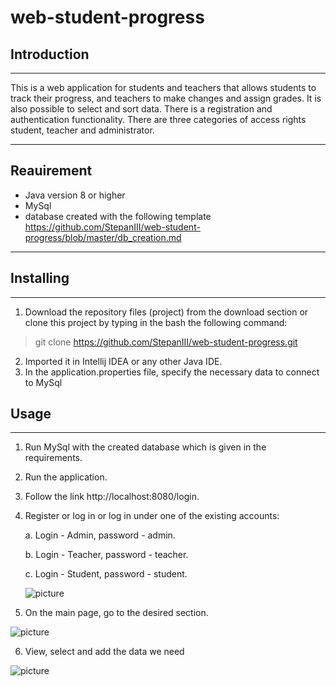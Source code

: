 # web-student-progress

## Introduction
___
This is a web application for students and teachers that allows students to track their progress, and teachers to make changes and assign grades. It is also possible to select and sort data. There is a registration and authentication functionality. There are three categories of access rights student, teacher and administrator.
___
## Reauirement
- Java version 8 or higher
- MySql
- database created with the following template  https://github.com/StepanIII/web-student-progress/blob/master/db_creation.md
___

## Installing
___
1. Download the repository files (project) from the download section or clone this project by typing in the bash the following command:
   
> git clone https://github.com/StepanIII/web-student-progress.git

2. Imported it in Intellij IDEA or any other Java IDE.
3. In the application.properties file, specify the necessary data to connect to MySql

## Usage
___
1. Run MySql with the created database which is given in the requirements.
2. Run the application.
3. Follow the link http://localhost:8080/login.
4. Register or log in or log in under one of the existing accounts:
    
    a. Login - Admin, password - admin. 
    
    b. Login - Teacher, password - teacher. 
    
    c. Login - Student, password - student. 
    
    ![picture](https://github.com/StepanIII/web-student-progress/blob/master/src/main/resources/Screen/1.png?raw=true, "registration")

5. On the main page, go to the desired section.


 ![picture](https://github.com/StepanIII/web-student-progress/blob/master/src/main/resources/Screen/2.png?raw=true, "home_page")

6. View, select and add the data we need    

![picture](https://github.com/StepanIII/web-student-progress/blob/master/src/main/resources/Screen/3.png?raw=true, "registration")
